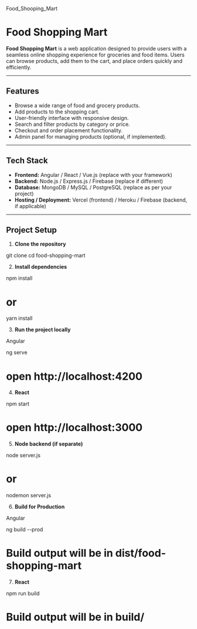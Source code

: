  Food_Shooping_Mart
 # Food Shopping Mart

**Food Shopping Mart** is a web application designed to provide users with a seamless online shopping experience for groceries and food items. Users can browse products, add them to the cart, and place orders quickly and efficiently.

---

## Features

- Browse a wide range of food and grocery products.
- Add products to the shopping cart.
- User-friendly interface with responsive design.
- Search and filter products by category or price.
- Checkout and order placement functionality.
- Admin panel for managing products (optional, if implemented).

---

## Tech Stack

- **Frontend:** Angular / React / Vue.js (replace with your framework)  
- **Backend:** Node.js / Express.js / Firebase (replace if different)  
- **Database:** MongoDB / MySQL / PostgreSQL (replace as per your project)  
- **Hosting / Deployment:** Vercel (frontend) / Heroku / Firebase (backend, if applicable)

---

## Project Setup

1. **Clone the repository**

 git clone <your-repo-url>
 cd food-shopping-mart

2. **Install dependencies**

npm install
# or
yarn install

3. **Run the project locally**
     
Angular

ng serve
# open http://localhost:4200


4.  **React**

npm start
# open http://localhost:3000


5.  **Node backend (if separate)**

node server.js
# or
nodemon server.js

6.   **Build for Production**

Angular

ng build --prod
# Build output will be in dist/food-shopping-mart


7.  **React**

npm run build
# Build output will be in build/





